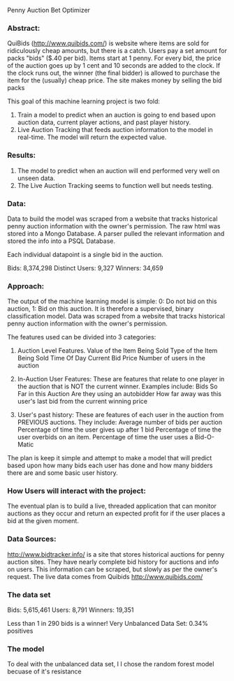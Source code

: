 Penny Auction Bet Optimizer  

### Abstract:

QuiBids (http://www.quibids.com/) is website where items are sold for ridiculously cheap amounts, but there is a catch.  Users pay a set amount for packs "bids" ($.40 per bid).  Items start at 1 penny.  For every bid, the price of the auction goes up by 1 cent and 10 seconds are added to the clock. If the clock runs out, the winner (the final bidder) is allowed to purchase the item for the (usually) cheap price.  The site makes money by selling the bid packs

This goal of this machine learning project is two fold:

  1) Train a model to predict when an auction is going to end based upon auction data, current player actions, and past player history.
  2) Live Auction Tracking that feeds auction information to the model in real-time.  The model will return the expected value.
  
### Results:

  1) The model to predict when an auction will end performed very well on unseen data. 
  2) The Live Auction Tracking seems to function well but needs testing.
  
### Data:

Data to build the model was scraped from a website that tracks historical penny auction information with the owner's permission.  The raw html was stored into a Mongo Database.  A parser pulled the relevant information and stored the info into a PSQL Database.  

Each individual datapoint is a single bid in the auction. 

Bids: 8,374,298
Distinct Users: 9,327
Winners: 34,659

### Approach:

The output of the machine learning model is simple:  0: Do not bid on this auction,  1: Bid on this auction.  It is therefore a supervised, binary classification model.  Data was scraped from a website that tracks historical penny auction information with the owner's permission.


The features used can be divided into 3 categories:

1) Auction Level Features.
       Value of the Item Being Sold
       Type of the Item Being Sold
       Time Of Day
       Current Bid Price
       Number of users in the auction
       
2) In-Auction User Features:
       These are features that relate to one player in the auction that is NOT the current winner.  Examples include:
       Bids So Far in this Auction
       Are they using an autobidder
       How far away was this user's last bid from the current winning price
 
3) User's past history:
       These are features of each user in the auction from PREVIOUS auctions.  They include:
       Average number of bids per auction
       Percentage of time the user gives up after 1 bid
       Percentage of time the user overbids on an item.
       Percentage of time the user uses a Bid-O-Matic
       

       
The plan is keep it simple and attempt to make a model that will predict based upon how many bids each user has done and how many bidders there are and some basic user history.


### How Users will interact with the project:

The eventual plan is to build a live, threaded application that can monitor auctions as they occur and return an expected profit for if the user places a bid at the given moment. 



### Data Sources:

http://www.bidtracker.info/ is a site that stores historical auctions for penny auction sites.  They have nearly complete bid history for auctions and info on users.  This information can be scraped, but slowly as per the owner's request.  The live data comes from Quibids http://www.quibids.com/

### The data set

Bids: 5,615,461
Users: 8,791
Winners: 19,351

Less than 1 in 290 bids is a winner!
Very Unbalanced Data Set:  0.34% positives

### The model

To deal with the unbalanced data set, I I chose the random forest model becuase of it's resistance
